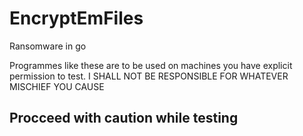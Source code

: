# EncryptEmFiles
Ransomware in go

Programmes like these are to be used on machines you have explicit permission to test. I SHALL NOT BE RESPONSIBLE FOR WHATEVER MISCHIEF YOU CAUSE

## Procceed with caution while testing